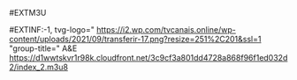#EXTM3U 

#EXTINF:-1, tvg-logo=" https://i2.wp.com/tvcanais.online/wp-content/uploads/2021/09/transferir-17.png?resize=251%2C201&ssl=1 "group-title=" A&E 
https://d1wwtskvr1r98k.cloudfront.net/3c9cf3a801dd4728a868f96f1ed032d2/index_2.m3u8
